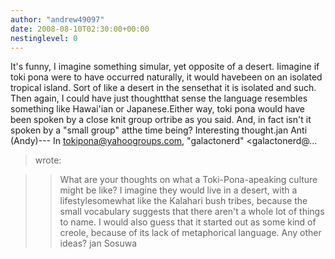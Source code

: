 ```yaml
---
author: "andrew49097"
date: 2008-08-10T02:30:00+00:00
nestinglevel: 0
---
```

It's funny, I imagine something simular, yet opposite of a desert. Iimagine if toki pona were to have occurred naturally, it would havebeen on an isolated tropical island. Sort of like a desert in the sensethat it is isolated and such. Then again, I could have just thoughtthat sense the language resembles something like Hawai'ian or Japanese.Either way, toki pona would have been spoken by a close knit group ortribe as you said. And, in fact isn't it spoken by a "small group" atthe time being? Interesting thought.jan Anti (Andy)---
 In [tokipona@yahoogroups.com](mailto://tokipona@yahoogroups.com), "galactonerd" <galactonerd@...
> wrote:

>> What are your thoughts on what a Toki-Pona-apeaking culture might be
> like? I imagine they would live in a desert, with a lifestylesomewhat
> like the Kalahari bush tribes, because the small vocabulary suggests
> that there aren't a whole lot of things to name. I would also guess
> that it started out as some kind of creole, because of its lack of
> metaphorical language.
>> Any other ideas?
>> jan Sosuwa
>